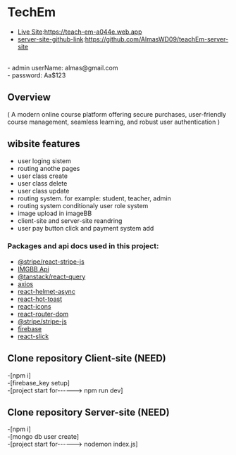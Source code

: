 
# TechEm

- [Live Site](url):https://teach-em-a044e.web.app
- [server-site-github-link](url):https://github.com/AlmasWD09/teachEm-server-site
<br/>
- admin userName: almas@gmail.com
<br/>
- password: Aa$123

## Overview
(
    A modern online course platform offering secure purchases, user-friendly course management, seamless learning, and robust user authentication
)

## wibsite features
- user loging sistem
- routing anothe pages
- user class create
- user class delete
- user class update
- routing system. for example: student, teacher, admin
- routing system conditionaly user role system
- image upload in imageBB
- client-site and server-site reandring
- user pay button click and payment system add

  




### Packages and api docs used in this project:
- [@stripe/react-stripe-js](https://www.npmjs.com/package/@stripe/react-stripe-js)
- [IMGBB Api](https://api.imgbb.com/)
- [@tanstack/react-query](https://www.npmjs.com/package/@tanstack/react-query)
- [axios](https://www.npmjs.com/package/axios)
- [react-helmet-async](https://www.npmjs.com/package/react-helmet-async)
- [react-hot-toast](https://www.npmjs.com/package/react-hot-toast)
- [react-icons](https://www.npmjs.com/package/react-icons)
- [react-router-dom](https://www.npmjs.com/package/react-router-dom)
- [@stripe/stripe-js](https://www.npmjs.com/package/@stripe/stripe-js)
- [firebase](https://www.npmjs.com/package/firebase)
- [react-slick](https://www.npmjs.com/package/react-slick)

## Clone repository Client-site (NEED)
-[npm i]
<br/>
-[firebase_key setup]
<br/>
-[project start for------> npm run dev]

## Clone repository Server-site (NEED)
-[npm i]
<br/>
-[mongo db user create]
<br/>
-[project start for------> nodemon index.js]